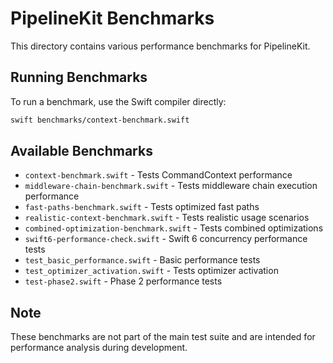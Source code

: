 # PipelineKit Benchmarks

This directory contains various performance benchmarks for PipelineKit.

## Running Benchmarks

To run a benchmark, use the Swift compiler directly:

```bash
swift benchmarks/context-benchmark.swift
```

## Available Benchmarks

- `context-benchmark.swift` - Tests CommandContext performance
- `middleware-chain-benchmark.swift` - Tests middleware chain execution performance
- `fast-paths-benchmark.swift` - Tests optimized fast paths
- `realistic-context-benchmark.swift` - Tests realistic usage scenarios
- `combined-optimization-benchmark.swift` - Tests combined optimizations
- `swift6-performance-check.swift` - Swift 6 concurrency performance tests
- `test_basic_performance.swift` - Basic performance tests
- `test_optimizer_activation.swift` - Tests optimizer activation
- `test-phase2.swift` - Phase 2 performance tests

## Note

These benchmarks are not part of the main test suite and are intended for 
performance analysis during development.
